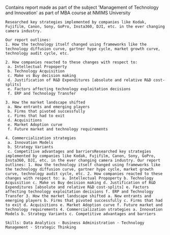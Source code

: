 Contains report made as part of the subject 'Management of Technology and Innovation' as part of MBA course at NMIMS University



    Researched key strategies implemented by companies like Kodak, Fujifilm, Canon, Sony, GoPro, Insta360, DJI, etc. in the ever changing camera industry. 

    Our report outlines: 
    1. How the technology itself changed using frameworks like the technology diffusion curve, gartner hype cycle, market growth curve, technology audit cycle, etc.

    2. How companies reacted to these changes with respect to:
     a. Intellectual Propoperty
     b. Technology Acquisition
     c. Make vs Buy decision making
     d. Justification of R&D Expenditures [absolute and relative R&D cost-splits]
     e. Factors affecting technology exploitation decisions
     f. ERP and Technology Transfer

    3. How the market landscape shifted
     a. New entrants and emerging players
     b. Firms that pivoted successfully
     c. Firms that had to exit
     d. Acquisitions
     e. Market Adoption curve
     f. Future market and technology requirements

    4. Commercialization strategies
     a. Innovation Models
     b. Strategy Variants
     c. Competitive advantages and barriersResearched key strategies implemented by companies like Kodak, Fujifilm, Canon, Sony, GoPro, Insta360, DJI, etc. in the ever changing camera industry. Our report outlines: 1. How the technology itself changed using frameworks like the technology diffusion curve, gartner hype cycle, market growth curve, technology audit cycle, etc. 2. How companies reacted to these changes with respect to: a. Intellectual Propoperty b. Technology Acquisition c. Make vs Buy decision making d. Justification of R&D Expenditures [absolute and relative R&D cost-splits] e. Factors affecting technology exploitation decisions f. ERP and Technology Transfer 3. How the market landscape shifted a. New entrants and emerging players b. Firms that pivoted successfully c. Firms that had to exit d. Acquisitions e. Market Adoption curve f. Future market and technology requirements 4. Commercialization strategies a. Innovation Models b. Strategy Variants c. Competitive advantages and barriers

    Skills: Data Analytics · Business Administration · Technology Management · Strategic Thinking
